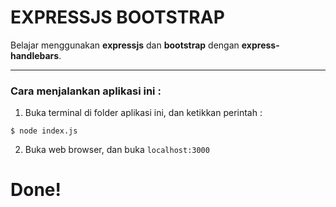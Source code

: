 EXPRESSJS BOOTSTRAP
===================
Belajar menggunakan **expressjs** dan **bootstrap** dengan **express-handlebars**.

---

### Cara menjalankan aplikasi ini :

1. Buka terminal di folder aplikasi ini, dan ketikkan perintah :
```
$ node index.js
```
2. Buka web browser, dan buka `localhost:3000`

# Done!